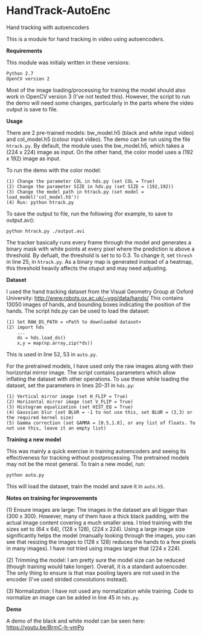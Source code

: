 # HandTrack-AutoEnc
Hand tracking with autoencoders

This is a module for hand tracking in video using autoencoders.

**Requirements**

This module was initialy written in these versions:

    Python 2.7
    OpenCV version 2

Most of the image loading/processing for training the model should also work in OpenCV version 3 (I've not tested this). However, the script to run the demo will need some changes, particularly in the parts where the video output is save to file.

**Usage**

There are 2 pre-trained models: bw_model.h5 (black and white input video) and col_model.h5 (colour input video).
The demo can be run using the file `htrack.py`. By default, the module uses the bw_model.h5, which takes a (224 x 224) image as input.
On the other hand, the color model uses a (192 x 192) image as input.

To run the demo with the color model:

    (1) Change the parameter COL in hds.py (set COL = True)
    (2) Change the parameter SIZE in hds.py (set SIZE = (192,192))
    (3) Change the model path in htrack.py (set model = load_model('col_model.h5'))
    (4) Run: python htrack.py

To save the output to file, run the following (for example, to save to output.avi):

    python htrack.py ./output.avi

The tracker basically runs every frame through the model and generates a binary mask with white points at every pixel where the prediction is above a threshold. By defualt, the threshold is set to to 0.3. To change it, set `thresh` in line 25, in `htrack.py`.
As a binary map is generated instead of a heatmap, this threshold heavily affects the otuput and may need adjusting.

**Dataset**

I used the hand tracking dataset from the Visual Geometry Group at Oxford University: http://www.robots.ox.ac.uk/~vgg/data/hands/ 
This contains 13050 images of hands, and bounding boxes indicating the position of the hands.
The script hds.py can be used to load the dataset:

    (1) Set RAW_DS_PATH = <Path to downloaded dataset>
    (2) import hds
        ...
        ds = hds.load_ds()
        x,y = map(np.array,zip(*ds))

This is used in line 52, 53 in `auto.py`.

For the pretrained models, I have used only the raw images along with their horizontal mirror image. The script contains parameters which allow inflating the dataset with other operations. To use these while loading the dataset, set the parameters in lines 20-31 in `hds.py`:

    (1) Vertical mirror image (set H_FLIP = True)
    (2) Horizontal mirror image (set V_FLIP = True)
    (3) Histogram equalization (set HIST_EQ = True)
    (4) Gaussian blur (set BLUR = -1 to not use this, set BLUR = (3,3) or the required kernel size)
    (5) Gamma correction (set GAMMA = [0.5,1.8], or any list of floats. To not use this, leave it an empty list)

**Training a new model**

This was mainly a quick exercise in training autoencoders and seeing its effectiveness for tracking without postprocessing. The pretrained models may not be the most general. To train a new model, run:

    python auto.py

This will load the dataset, train the model and save it in `auto.h5`.

**Notes on training for improvements**

(1) Ensure images are large: The images in the dataset are all bigger than (300 x 300). However, many of them have a thick black padding, with the actual image content covering a much smaller area. I tried training with the sizes set to (64 x 64), (128 x 128), (224 x 224). Using a large image size significantly helps the model (manually looking through the images, you can see that resizing the images to (128 x 128) reduces the hands to a few pixels in many images). I have not tried using images larger that (224 x 224).

(2) Trimming the model: I am pretty sure the model size can be reduced (though training would take longer). Overall, it is a standard autoencoder. The only thing to ensure is that max pooling layers are not used in the encoder (I've used strided convolutions instead).

(3) Normalization: I have not used any normalization while training. Code to normalize an image can be added in line 45 in `hds.py`.

**Demo**

A demo of the black and white model can be seen here: https://youtu.be/BrmC-h-ymPo
